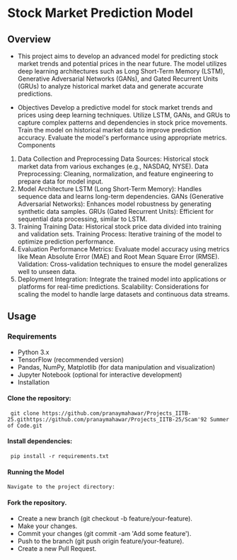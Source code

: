 # Stock Market Prediction Model
## Overview
- This project aims to develop an advanced model for predicting stock market trends and potential prices in the near future. The model utilizes deep learning architectures such as Long Short-Term Memory (LSTM), Generative Adversarial Networks (GANs), and Gated Recurrent Units (GRUs) to analyze historical market data and generate accurate predictions.

- Objectives
Develop a predictive model for stock market trends and prices using deep learning techniques.
Utilize LSTM, GANs, and GRUs to capture complex patterns and dependencies in stock price movements.
Train the model on historical market data to improve prediction accuracy.
Evaluate the model's performance using appropriate metrics.
Components
1. Data Collection and Preprocessing
Data Sources: Historical stock market data from various exchanges (e.g., NASDAQ, NYSE).
Data Preprocessing: Cleaning, normalization, and feature engineering to prepare data for model input.
2. Model Architecture
LSTM (Long Short-Term Memory): Handles sequence data and learns long-term dependencies.
GANs (Generative Adversarial Networks): Enhances model robustness by generating synthetic data samples.
GRUs (Gated Recurrent Units): Efficient for sequential data processing, similar to LSTM.
3. Training
Training Data: Historical stock price data divided into training and validation sets.
Training Process: Iterative training of the model to optimize prediction performance.
4. Evaluation
Performance Metrics: Evaluate model accuracy using metrics like Mean Absolute Error (MAE) and Root Mean Square Error (RMSE).
Validation: Cross-validation techniques to ensure the model generalizes well to unseen data.
5. Deployment
Integration: Integrate the trained model into applications or platforms for real-time predictions.
Scalability: Considerations for scaling the model to handle large datasets and continuous data streams.
## Usage
### Requirements
- Python 3.x
- TensorFlow (recommended version)
- Pandas, NumPy, Matplotlib (for data manipulation and visualization)
- Jupyter Notebook (optional for interactive development)
- Installation

#### Clone the repository:

`
git clone https://github.com/pranaymahawar/Projects_IITB-25.githttps://github.com/pranaymahawar/Projects_IITB-25/Scam'92 Summer of Code.git`

#### Install dependencies:

`
pip install -r requirements.txt`

#### Running the Model
`Navigate to the project directory:`



#### Fork the repository.
- Create a new branch (git checkout -b feature/your-feature).
- Make your changes.
- Commit your changes (git commit -am 'Add some feature').
- Push to the branch (git push origin feature/your-feature).
- Create a new Pull Request.
